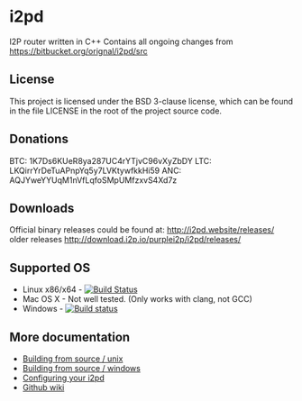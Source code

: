 i2pd
====

I2P router written in C++
Contains all ongoing changes from https://bitbucket.org/orignal/i2pd/src

License
-------

This project is licensed under the BSD 3-clause license, which can be found in the file
LICENSE in the root of the project source code.

Donations
---------

BTC: 1K7Ds6KUeR8ya287UC4rYTjvC96vXyZbDY
LTC: LKQirrYrDeTuAPnpYq5y7LVKtywfkkHi59
ANC: AQJYweYYUqM1nVfLqfoSMpUMfzxvS4Xd7z

Downloads
------------

Official binary releases could be found at:
http://i2pd.website/releases/
older releases
http://download.i2p.io/purplei2p/i2pd/releases/

Supported OS
------------

* Linux x86/x64  - [![Build Status](https://travis-ci.org/purplei2p/i2pd.svg?branch=master)](https://travis-ci.org/purplei2p/i2pd)
* Mac OS X       - Not well tested. (Only works with clang, not GCC)
* Windows        - [![Build status](https://ci.appveyor.com/api/projects/status/1908qe4p48ff1x23?svg=true)](https://ci.appveyor.com/project/PurpleI2P/i2pd)

More documentation
------------------

* [Building from source / unix](docs/build_notes_unix.md)
* [Building from source / windows](docs/build_notes_windows.md)
* [Configuring your i2pd](docs/configuration.md)
* [Github wiki](https://github.com/PurpleI2P/i2pd/wiki/)
